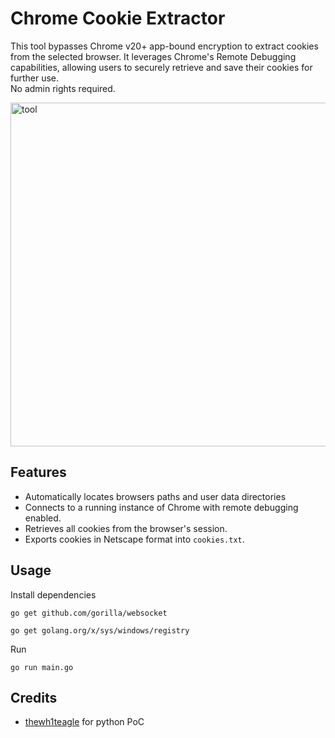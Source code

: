 # Chrome Cookie Extractor

This tool bypasses Chrome v20+ app-bound encryption to extract cookies from the selected browser. It leverages Chrome's Remote Debugging capabilities, allowing users to securely retrieve and save their cookies for further use.
<br>
No admin rights required.

 <img src="https://i.imgur.com/yvxmBDv.png" alt="tool" width="550"/>
 
## Features
- Automatically locates browsers paths and user data directories
- Connects to a running instance of Chrome with remote debugging enabled.
- Retrieves all cookies from the browser's session.
- Exports cookies in Netscape format into `cookies.txt`.
  
## Usage
Install dependencies
```console
go get github.com/gorilla/websocket
```
```console
go get golang.org/x/sys/windows/registry
```
Run
```console
go run main.go
```

## Credits
- [thewh1teagle](https://github.com/thewh1teagle) for python PoC
